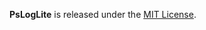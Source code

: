 __PsLogLite__ is released under the [MIT License](https://github.com/leojackson/PsLogLite/blob/master/LICENSE).